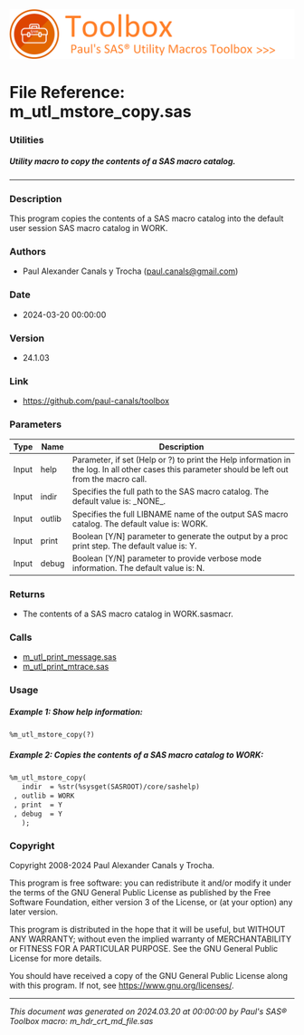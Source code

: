 ![../../misc/images/doc_banner.png](../../misc/images/doc_banner.png)
# 
# File Reference: m_utl_mstore_copy.sas

### Utilities

##### Utility macro to copy the contents of a SAS macro catalog.

***

### Description
This program copies the contents of a SAS macro catalog into the default user session SAS macro catalog in WORK.



### Authors
* Paul Alexander Canals y Trocha (paul.canals@gmail.com)

### Date
* 2024-03-20 00:00:00

### Version
* 24.1.03

### Link
* https://github.com/paul-canals/toolbox

### Parameters
| Type | Name | Description |
| ---- | ---- | ----------- |
| Input | help | Parameter, if set (Help or ?) to print the Help information in the log. In all other cases this parameter should be left out from the macro call. |
| Input | indir | Specifies the full path to the SAS macro catalog. The default value is: \_NONE\_. |
| Input | outlib | Specifies the full LIBNAME name of the output SAS macro catalog. The default value is: WORK. |
| Input | print | Boolean [Y/N] parameter to generate the output by a proc print step. The default value is: Y. |
| Input | debug | Boolean [Y/N] parameter to provide verbose mode information. The default value is: N. |

### Returns
* The contents of a SAS macro catalog in WORK.sasmacr.

### Calls
* [m_utl_print_message.sas](m_utl_print_message.md)
* [m_utl_print_mtrace.sas](m_utl_print_mtrace.md)

### Usage

##### Example 1: Show help information:
```sas
%m_utl_mstore_copy(?)
```

##### Example 2: Copies the contents of a SAS macro catalog to WORK:
```sas
%m_utl_mstore_copy(
   indir  = %str(%sysget(SASROOT)/core/sashelp)
 , outlib = WORK
 , print  = Y
 , debug  = Y
   );
```

### Copyright
Copyright 2008-2024 Paul Alexander Canals y Trocha. 
 
This program is free software: you can redistribute it and/or modify 
it under the terms of the GNU General Public License as published by 
the Free Software Foundation, either version 3 of the License, or 
(at your option) any later version. 
 
This program is distributed in the hope that it will be useful, 
but WITHOUT ANY WARRANTY; without even the implied warranty of 
MERCHANTABILITY or FITNESS FOR A PARTICULAR PURPOSE. See the 
GNU General Public License for more details. 
 
You should have received a copy of the GNU General Public License 
along with this program. If not, see <https://www.gnu.org/licenses/>. 


***
*This document was generated on 2024.03.20 at 00:00:00 by Paul's SAS&reg; Toolbox macro: m_hdr_crt_md_file.sas*
